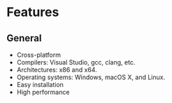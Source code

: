 # Features

## General

* Cross-platform
 * Compilers: Visual Studio, gcc, clang, etc.
 * Architectures: x86 and x64.
 * Operating systems: Windows, macOS X, and Linux.
* Easy installation
* High performance

